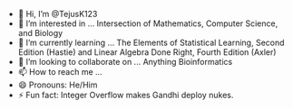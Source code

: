 - 👋 Hi, I’m @TejusK123
- 👀 I’m interested in ... Intersection of Mathematics, Computer Science, and Biology
- 🌱 I’m currently learning ... The Elements of Statistical Learning, Second Edition (Hastie) and Linear Algebra Done Right, Fourth Edition (Axler)
- 💞️ I’m looking to collaborate on ... Anything Bioinformatics
- 📫 How to reach me ... 
- 😄 Pronouns: He/Him
- ⚡ Fun fact: Integer Overflow makes Gandhi deploy nukes.

<!---
TejusK123/TejusK123 is a ✨ special ✨ repository because its `README.md` (this file) appears on your GitHub profile.
You can click the Preview link to take a look at your changes.
--->
